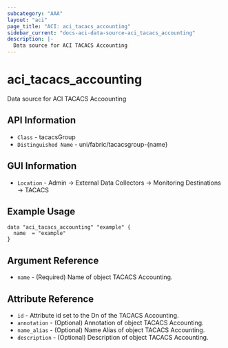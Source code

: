 ```yaml
---
subcategory: "AAA"
layout: "aci"
page_title: "ACI: aci_tacacs_accounting"
sidebar_current: "docs-aci-data-source-aci_tacacs_accounting"
description: |-
  Data source for ACI TACACS Accounting
---
```


# aci_tacacs_accounting #

Data source for ACI TACACS Accoounting


## API Information ##

* `Class` - tacacsGroup
* `Distinguished Name` - uni/fabric/tacacsgroup-{name}

## GUI Information ##

* `Location` - Admin -> External Data Collectors -> Monitoring Destinations -> TACACS 



## Example Usage ##

```hcl
data "aci_tacacs_accounting" "example" {
  name  = "example"
}
```

## Argument Reference ##

* `name` - (Required) Name of object TACACS Accounting.

## Attribute Reference ##
* `id` - Attribute id set to the Dn of the TACACS Accounting.
* `annotation` - (Optional) Annotation of object TACACS Accounting.
* `name_alias` - (Optional) Name Alias of object TACACS Accounting.
* `description` - (Optional) Description of object TACACS Accounting.